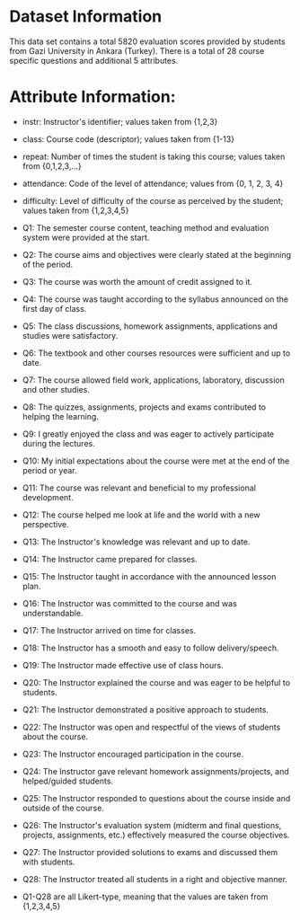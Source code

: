 # Dataset Information
This data set contains a total 5820 evaluation scores provided by students from Gazi University in Ankara (Turkey). There is a total of 28 course specific questions and additional 5 attributes.

# Attribute Information:
- instr: Instructor's identifier; values taken from {1,2,3}
- class: Course code (descriptor); values taken from {1-13}
- repeat: Number of times the student is taking this course; values taken from {0,1,2,3,...}
- attendance: Code of the level of attendance; values from {0, 1, 2, 3, 4}
- difficulty: Level of difficulty of the course as perceived by the student; values taken from {1,2,3,4,5}
- Q1: The semester course content, teaching method and evaluation system were provided at the start.
- Q2: The course aims and objectives were clearly stated at the beginning of the period.
- Q3: The course was worth the amount of credit assigned to it.
- Q4: The course was taught according to the syllabus announced on the first day of class.
- Q5: The class discussions, homework assignments, applications and studies were satisfactory.
- Q6: The textbook and other courses resources were sufficient and up to date.
- Q7: The course allowed field work, applications, laboratory, discussion and other studies.
- Q8: The quizzes, assignments, projects and exams contributed to helping the learning.
- Q9: I greatly enjoyed the class and was eager to actively participate during the lectures.
- Q10: My initial expectations about the course were met at the end of the period or year.
- Q11: The course was relevant and beneficial to my professional development.
- Q12: The course helped me look at life and the world with a new perspective.
- Q13: The Instructor's knowledge was relevant and up to date.
- Q14: The Instructor came prepared for classes.
- Q15: The Instructor taught in accordance with the announced lesson plan.
- Q16: The Instructor was committed to the course and was understandable.
- Q17: The Instructor arrived on time for classes.
- Q18: The Instructor has a smooth and easy to follow delivery/speech.
- Q19: The Instructor made effective use of class hours.
- Q20: The Instructor explained the course and was eager to be helpful to students.
- Q21: The Instructor demonstrated a positive approach to students.
- Q22: The Instructor was open and respectful of the views of students about the course.
- Q23: The Instructor encouraged participation in the course.
- Q24: The Instructor gave relevant homework assignments/projects, and helped/guided students.
- Q25: The Instructor responded to questions about the course inside and outside of the course.
- Q26: The Instructor's evaluation system (midterm and final questions, projects, assignments, etc.) effectively measured the course objectives.
- Q27: The Instructor provided solutions to exams and discussed them with students.
- Q28: The Instructor treated all students in a right and objective manner.

- Q1-Q28 are all Likert-type, meaning that the values are taken from {1,2,3,4,5}

